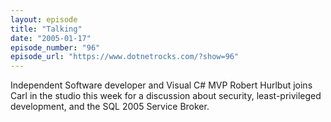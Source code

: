 ```yaml
---
layout: episode
title: "Talking"
date: "2005-01-17"
episode_number: "96"
episode_url: "https://www.dotnetrocks.com/?show=96"
---
```


Independent Software developer and Visual C# MVP Robert Hurlbut joins Carl in the studio this week for a discussion about security, least-privileged development, and the SQL 2005 Service Broker.
